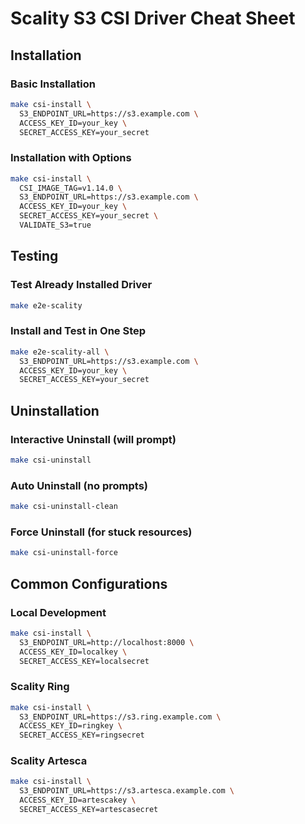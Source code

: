# Scality S3 CSI Driver Cheat Sheet

## Installation

### Basic Installation
```bash
make csi-install \
  S3_ENDPOINT_URL=https://s3.example.com \
  ACCESS_KEY_ID=your_key \
  SECRET_ACCESS_KEY=your_secret
```

### Installation with Options
```bash
make csi-install \
  CSI_IMAGE_TAG=v1.14.0 \
  S3_ENDPOINT_URL=https://s3.example.com \
  ACCESS_KEY_ID=your_key \
  SECRET_ACCESS_KEY=your_secret \
  VALIDATE_S3=true
```

## Testing

### Test Already Installed Driver
```bash
make e2e-scality
```

### Install and Test in One Step
```bash
make e2e-scality-all \
  S3_ENDPOINT_URL=https://s3.example.com \
  ACCESS_KEY_ID=your_key \
  SECRET_ACCESS_KEY=your_secret
```

## Uninstallation

### Interactive Uninstall (will prompt)
```bash
make csi-uninstall
```

### Auto Uninstall (no prompts)
```bash
make csi-uninstall-clean
```

### Force Uninstall (for stuck resources)
```bash
make csi-uninstall-force
```

## Common Configurations

### Local Development
```bash
make csi-install \
  S3_ENDPOINT_URL=http://localhost:8000 \
  ACCESS_KEY_ID=localkey \
  SECRET_ACCESS_KEY=localsecret
```

### Scality Ring
```bash
make csi-install \
  S3_ENDPOINT_URL=https://s3.ring.example.com \
  ACCESS_KEY_ID=ringkey \
  SECRET_ACCESS_KEY=ringsecret
```

### Scality Artesca
```bash
make csi-install \
  S3_ENDPOINT_URL=https://s3.artesca.example.com \
  ACCESS_KEY_ID=artescakey \
  SECRET_ACCESS_KEY=artescasecret
``` 